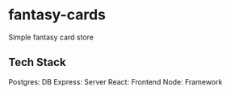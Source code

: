 # fantasy-cards

Simple fantasy card store

## Tech Stack

Postgres: DB
Express: Server
React: Frontend
Node: Framework
